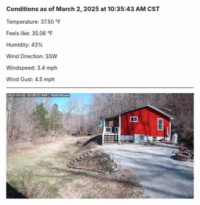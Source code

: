 ### Conditions as of March 2, 2025 at 10:35:43 AM CST 

Temperature: 37.50 &deg;F

Feels like: 35.06 &deg;F

Humidity: 43%

Wind Direction: SSW

Windspeed: 3.4 mph

Wind Gust: 4.5 mph

---

<img src="./images/latest.jpeg"/>

